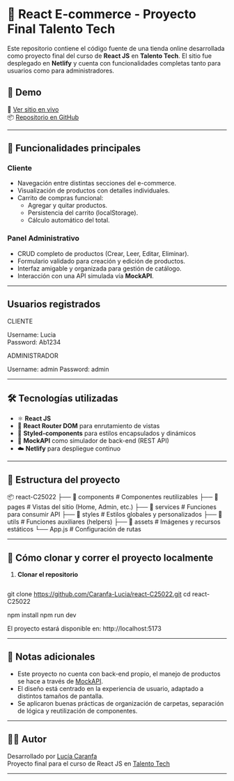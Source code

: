 # 🛒 React E-commerce - Proyecto Final Talento Tech

Este repositorio contiene el código fuente de una tienda online desarrollada como proyecto final del curso de **React JS** en **Talento Tech**. El sitio fue desplegado en **Netlify** y cuenta con funcionalidades completas tanto para usuarios como para administradores.

## 🚀 Demo

🔗 [Ver sitio en vivo](https://react-c25022.netlify.app/)  
📦 [Repositorio en GitHub](https://github.com/Caranfa-Lucia/react-C25022)

---

## 🎯 Funcionalidades principales

### Cliente
- Navegación entre distintas secciones del e-commerce.
- Visualización de productos con detalles individuales.
- Carrito de compras funcional:
  - Agregar y quitar productos.
  - Persistencia del carrito (localStorage).
  - Cálculo automático del total.

### Panel Administrativo
- CRUD completo de productos (Crear, Leer, Editar, Eliminar).
- Formulario validado para creación y edición de productos.
- Interfaz amigable y organizada para gestión de catálogo.
- Interacción con una API simulada vía **MockAPI**.

---

## Usuarios registrados

CLIENTE

Username: Lucia  
Password: Ab1234

ADMINISTRADOR

Username: admin
Password: admin

---

## 🛠️ Tecnologías utilizadas

- ⚛️ **React JS**
- 🧭 **React Router DOM** para enrutamiento de vistas
- 💅 **Styled-components** para estilos encapsulados y dinámicos
- 📡 **MockAPI** como simulador de back-end (REST API)
- ☁️ **Netlify** para despliegue continuo

---

## 📂 Estructura del proyecto

📦 react-C25022
├── 📁 components       # Componentes reutilizables
├── 📁 pages            # Vistas del sitio (Home, Admin, etc.)
├── 📁 services         # Funciones para consumir API
├── 📁 styles           # Estilos globales y personalizados
├── 📁 utils            # Funciones auxiliares (helpers)
├── 📁 assets           # Imágenes y recursos estáticos
└── App.js             # Configuración de rutas

---

## 🧪 Cómo clonar y correr el proyecto localmente

1. **Clonar el repositorio**
   ```bash
git clone https://github.com/Caranfa-Lucia/react-C25022.git
cd react-C25022

npm install
npm run dev

El proyecto estará disponible en: http://localhost:5173

---

## 📌 Notas adicionales

- Este proyecto no cuenta con back-end propio, el manejo de productos se hace a través de [MockAPI](https://mockapi.io/).
- El diseño está centrado en la experiencia de usuario, adaptado a distintos tamaños de pantalla.
- Se aplicaron buenas prácticas de organización de carpetas, separación de lógica y reutilización de componentes.

---

## 🙋‍♀️ Autor

Desarrollado por [Lucía Caranfa](https://www.linkedin.com/in/lucia-caranfa/)  
Proyecto final para el curso de React JS en [Talento Tech](https://talentotech.com.ar)

---
